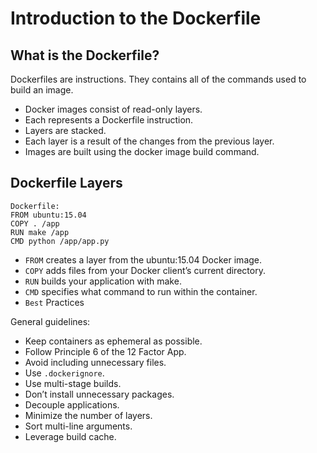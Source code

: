 # Introduction to the Dockerfile

## What is the Dockerfile?

Dockerfiles are instructions. They contains all of the commands used to build an image.

* Docker images consist of read-only layers.
* Each represents a Dockerfile instruction.
* Layers are stacked.
* Each layer is a result of the changes from the previous layer.
* Images are built using the docker image build command.

## Dockerfile Layers

```
Dockerfile:  
FROM ubuntu:15.04  
COPY . /app  
RUN make /app  
CMD python /app/app.py
```

* `FROM` creates a layer from the ubuntu:15.04 Docker image.
* `COPY` adds files from your Docker client’s current directory.
* `RUN` builds your application with make.
* `CMD` specifies what command to run within the container.
* `Best` Practices

General guidelines:

* Keep containers as ephemeral as possible.
* Follow Principle 6 of the 12 Factor App.
* Avoid including unnecessary files.
* Use `.dockerignore`.
* Use multi-stage builds.
* Don’t install unnecessary packages.
* Decouple applications.
* Minimize the number of layers.
* Sort multi-line arguments.
* Leverage build cache.